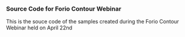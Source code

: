 ### Source Code for Forio Contour Webinar

This is the souce code of the samples created during the Forio Contour Webinar held on April 22nd
